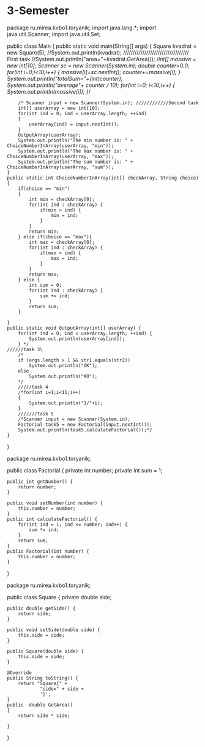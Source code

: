 # 3-Semester
package ru.mirea.kvbo1.toryanik;
import java.lang.*;
import java.util.Scanner;
import java.util.Set;

public class Main {
    public static void main(String[] args)
    {
        Square kvadrat = new Square(5);
        //System.out.println(kvadrat); ////////////////////////////////// First task
        //System.out.println("area="+kvadrat.GetArea());
        /*int[] massive = new int[10];
        Scanner sc  = new Scanner(System.in);
        double counter=0.0;
        for(int i=0;i<10;i++)
        {
            massive[i]=sc.nextInt();
            counter+=massive[i];
        }
        System.out.println("totalSum="+(int)counter);
        System.out.println("average"+ counter / 10);
        for(int i=0; i<10;i++)
        {
            System.out.println(massive[i]);
        }*/

        /* Scanner input = new Scanner(System.in); ////////////Second task
        int[] userArray = new int[10];
        for(int ind = 0; ind < userArray.length; ++ind)
        {
            userArray[ind] = input.nextInt();
        }
        OutputArray(userArray);
        System.out.println("The min number is: " + ChoiceNumberInArray(userArray, "min"));
        System.out.println("The max number is: " + ChoiceNumberInArray(userArray, "max"));
        System.out.println("The sum number is: " + ChoiceNumberInArray(userArray, "sum"));
    }
    public static int ChoiceNumberInArray(int[] checkArray, String choice) {
        if(choice == "min")
        {
            int min = checkArray[0];
            for(int ind : checkArray) {
                if(min > ind) {
                    min = ind;
                }
            }
            return min;
        } else if(choice == "max"){
            int max = checkArray[0];
            for(int ind : checkArray) {
                if(max < ind) {
                    max = ind;
                }
            }
            return max;
        } else {
            int sum = 0;
            for(int ind : checkArray) {
                sum += ind;
            }
            return sum;
        }

    }
    public static void OutputArray(int[] userArray) {
        for(int ind = 0; ind < userArray.length; ++ind) {
            System.out.println(userArray[ind]);
        } */
    //////task 3\
        /*
        if (args.length > 1 && str1.equals(str2))
            System.out.println("OK");
        else
            System.out.println("KO");
        */
        /////task 4
        /*for(int i=1;i<11;i++)
        {
            System.out.println("1/"+i);
        }
        ///////task 5
        /*Scanner input = new Scanner(System.in);
        Factorial task5 = new Factorial(input.nextInt());
        System.out.println(task5.calculateFactorial());*/
    }
}




package ru.mirea.kvbo1.toryanik;

public class Factorial {
    private int number;
    private int sum = 1;

    public int getNumber() {
        return number;
    }

    public void setNumber(int number) {
        this.number = number;
    }
    public int calculateFactorial() {
        for(int ind = 1; ind <= number; ind++) {
            sum *= ind;
        }
        return sum;
    }
    public Factorial(int number) {
        this.number = number;
    }
}




package ru.mirea.kvbo1.toryanik;

public class Square
{
    private double side;

    public double getSide() {
        return side;
    }

    public void setSide(double side) {
        this.side = side;
    }

    public Square(double side) {
        this.side = side;
    }

    @Override
    public String toString() {
        return "Square{" +
                "side=" + side +
                '}';
    }
    public  double GetArea()
    {
        return side * side;

    }
}

